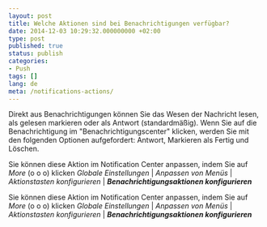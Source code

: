 ```yaml
---
layout: post
title: Welche Aktionen sind bei Benachrichtigungen verfügbar?
date: 2014-12-03 10:29:32.000000000 +02:00
type: post
published: true
status: publish
categories:
- Push
tags: []
lang: de
meta: /notifications-actions/
---
```


Direkt aus Benachrichtigungen können Sie das Wesen der Nachricht lesen, als gelesen markieren oder als Antwort (standardmäßig). Wenn Sie auf die Benachrichtigung im "Benachrichtigungscenter" klicken, werden Sie mit den folgenden Optionen aufgefordert: Antwort, Markieren als Fertig und Löschen.

Sie können diese Aktion im Notification Center anpassen, indem Sie auf *More* (o o o) klicken *Globale Einstellungen* \| *Anpassen von Menüs* \| *Aktionstasten konfigurieren* \| ***Benachrichtigungsaktionen konfigurieren***

Sie können diese Aktion im Notification Center anpassen, indem Sie auf *More* (o o o) klicken *Globale Einstellungen* \| *Anpassen von Menüs* \| *Aktionstasten konfigurieren* \| ***Benachrichtigungsaktionen konfigurieren***
